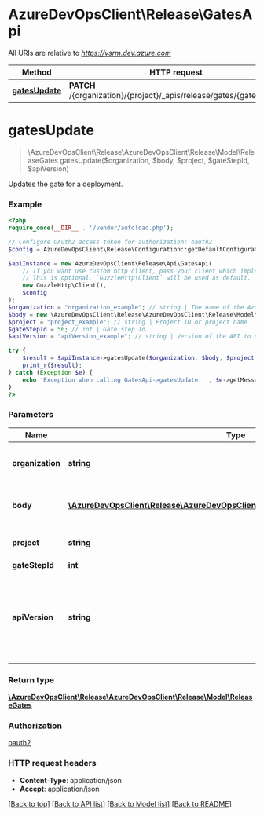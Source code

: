 # AzureDevOpsClient\Release\GatesApi

All URIs are relative to *https://vsrm.dev.azure.com*

Method | HTTP request | Description
------------- | ------------- | -------------
[**gatesUpdate**](GatesApi.md#gatesUpdate) | **PATCH** /{organization}/{project}/_apis/release/gates/{gateStepId} | 


# **gatesUpdate**
> \AzureDevOpsClient\Release\AzureDevOpsClient\Release\Model\ReleaseGates gatesUpdate($organization, $body, $project, $gateStepId, $apiVersion)



Updates the gate for a deployment.

### Example
```php
<?php
require_once(__DIR__ . '/vendor/autoload.php');

// Configure OAuth2 access token for authorization: oauth2
$config = AzureDevOpsClient\Release\Configuration::getDefaultConfiguration()->setAccessToken('YOUR_ACCESS_TOKEN');

$apiInstance = new AzureDevOpsClient\Release\Api\GatesApi(
    // If you want use custom http client, pass your client which implements `GuzzleHttp\ClientInterface`.
    // This is optional, `GuzzleHttp\Client` will be used as default.
    new GuzzleHttp\Client(),
    $config
);
$organization = "organization_example"; // string | The name of the Azure DevOps organization.
$body = new \AzureDevOpsClient\Release\AzureDevOpsClient\Release\Model\GateUpdateMetadata(); // \AzureDevOpsClient\Release\AzureDevOpsClient\Release\Model\GateUpdateMetadata | Metadata to patch the Release Gates.
$project = "project_example"; // string | Project ID or project name
$gateStepId = 56; // int | Gate step Id.
$apiVersion = "apiVersion_example"; // string | Version of the API to use.  This should be set to '6.0-preview.1' to use this version of the api.

try {
    $result = $apiInstance->gatesUpdate($organization, $body, $project, $gateStepId, $apiVersion);
    print_r($result);
} catch (Exception $e) {
    echo 'Exception when calling GatesApi->gatesUpdate: ', $e->getMessage(), PHP_EOL;
}
?>
```

### Parameters

Name | Type | Description  | Notes
------------- | ------------- | ------------- | -------------
 **organization** | **string**| The name of the Azure DevOps organization. |
 **body** | [**\AzureDevOpsClient\Release\AzureDevOpsClient\Release\Model\GateUpdateMetadata**](../Model/GateUpdateMetadata.md)| Metadata to patch the Release Gates. |
 **project** | **string**| Project ID or project name |
 **gateStepId** | **int**| Gate step Id. |
 **apiVersion** | **string**| Version of the API to use.  This should be set to &#39;6.0-preview.1&#39; to use this version of the api. |

### Return type

[**\AzureDevOpsClient\Release\AzureDevOpsClient\Release\Model\ReleaseGates**](../Model/ReleaseGates.md)

### Authorization

[oauth2](../../README.md#oauth2)

### HTTP request headers

 - **Content-Type**: application/json
 - **Accept**: application/json

[[Back to top]](#) [[Back to API list]](../../README.md#documentation-for-api-endpoints) [[Back to Model list]](../../README.md#documentation-for-models) [[Back to README]](../../README.md)


